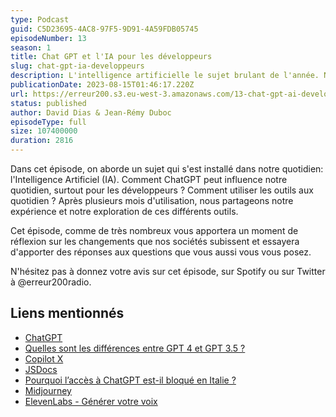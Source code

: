 ```yaml
---
type: Podcast
guid: C5D23695-4AC8-97F5-9D91-4A59FDB05745
episodeNumber: 13
season: 1
title: Chat GPT et l'IA pour les développeurs
slug: chat-gpt-ia-developpeurs
description: L'intelligence artificielle le sujet brulant de l'année. Nous revenons sur les outils actuels et ce que cela pourra signifier pour le futur des développeurs.
publicationDate: 2023-08-15T01:46:17.220Z
url: https://erreur200.s3.eu-west-3.amazonaws.com/13-chat-gpt-ai-developpeurs.mp3
status: published
author: David Dias & Jean-Rémy Duboc
episodeType: full
size: 107400000
duration: 2816
---
```


Dans cet épisode, on aborde un sujet qui s'est installé dans notre quotidien: l'Intelligence Artificiel (IA). Comment ChatGPT peut influence notre quotidien, surtout pour les développeurs ? Comment utiliser les outils aux quotidien ? Après plusieurs mois d'utilisation, nous partageons notre expérience et notre exploration de ces différents outils.

Cet épisode, comme de très nombreux vous apportera un moment de réflexion sur les changements que nos sociétés subissent et essayera d'apporter des réponses aux questions que vous aussi vous vous posez.

N'hésitez pas à donnez votre avis sur cet épisode, sur Spotify ou sur Twitter à @erreur200radio.

## Liens mentionnés

* [ChatGPT](https://erreur200.com)
* [Quelles sont les différences entre GPT 4 et GPT 3.5 ?](https://aiexplorer.io/actualites-ia/quelles-sont-les-differences-entre-gpt-4-et-gpt-3-5/)
* [Copilot X](https://github.com/features/preview/copilot-x)
* [JSDocs](https://jsdoc.app/about-getting-started.html)
* [Pourquoi l’accès à ChatGPT est-il bloqué en Italie ?](https://siecledigital.fr/2023/04/03/italie-bloque-chatgpt/)
* [Midjourney](https://www.midjourney.com/)
* [ElevenLabs - Générer votre voix](https://elevenlabs.io/)
